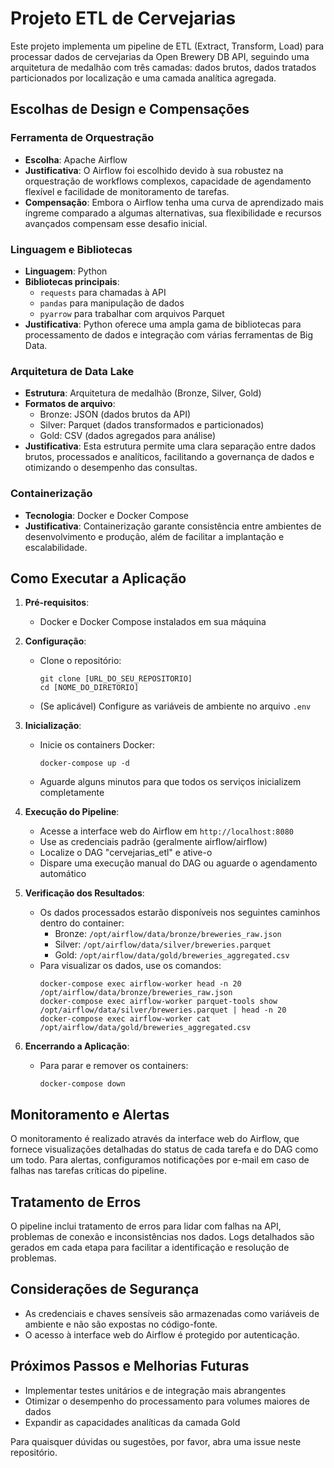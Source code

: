 # Projeto ETL de Cervejarias

Este projeto implementa um pipeline de ETL (Extract, Transform, Load) para processar dados de cervejarias da Open Brewery DB API, seguindo uma arquitetura de medalhão com três camadas: dados brutos, dados tratados particionados por localização e uma camada analítica agregada.

## Escolhas de Design e Compensações

### Ferramenta de Orquestração
- **Escolha**: Apache Airflow
- **Justificativa**: O Airflow foi escolhido devido à sua robustez na orquestração de workflows complexos, capacidade de agendamento flexível e facilidade de monitoramento de tarefas.
- **Compensação**: Embora o Airflow tenha uma curva de aprendizado mais íngreme comparado a algumas alternativas, sua flexibilidade e recursos avançados compensam esse desafio inicial.

### Linguagem e Bibliotecas
- **Linguagem**: Python
- **Bibliotecas principais**: 
  - `requests` para chamadas à API
  - `pandas` para manipulação de dados
  - `pyarrow` para trabalhar com arquivos Parquet
- **Justificativa**: Python oferece uma ampla gama de bibliotecas para processamento de dados e integração com várias ferramentas de Big Data.

### Arquitetura de Data Lake
- **Estrutura**: Arquitetura de medalhão (Bronze, Silver, Gold)
- **Formatos de arquivo**:
  - Bronze: JSON (dados brutos da API)
  - Silver: Parquet (dados transformados e particionados)
  - Gold: CSV (dados agregados para análise)
- **Justificativa**: Esta estrutura permite uma clara separação entre dados brutos, processados e analíticos, facilitando a governança de dados e otimizando o desempenho das consultas.

### Containerização
- **Tecnologia**: Docker e Docker Compose
- **Justificativa**: Containerização garante consistência entre ambientes de desenvolvimento e produção, além de facilitar a implantação e escalabilidade.

## Como Executar a Aplicação

1. **Pré-requisitos**:
   - Docker e Docker Compose instalados em sua máquina

2. **Configuração**:
   - Clone o repositório:
     ```
     git clone [URL_DO_SEU_REPOSITORIO]
     cd [NOME_DO_DIRETORIO]
     ```
   - (Se aplicável) Configure as variáveis de ambiente no arquivo `.env`

3. **Inicialização**:
   - Inicie os containers Docker:
     ```
     docker-compose up -d
     ```
   - Aguarde alguns minutos para que todos os serviços inicializem completamente

4. **Execução do Pipeline**:
   - Acesse a interface web do Airflow em `http://localhost:8080`
   - Use as credenciais padrão (geralmente airflow/airflow)
   - Localize o DAG "cervejarias_etl" e ative-o
   - Dispare uma execução manual do DAG ou aguarde o agendamento automático

5. **Verificação dos Resultados**:
   - Os dados processados estarão disponíveis nos seguintes caminhos dentro do container:
     - Bronze: `/opt/airflow/data/bronze/breweries_raw.json`
     - Silver: `/opt/airflow/data/silver/breweries.parquet`
     - Gold: `/opt/airflow/data/gold/breweries_aggregated.csv`
   - Para visualizar os dados, use os comandos:
     ```
     docker-compose exec airflow-worker head -n 20 /opt/airflow/data/bronze/breweries_raw.json
     docker-compose exec airflow-worker parquet-tools show /opt/airflow/data/silver/breweries.parquet | head -n 20
     docker-compose exec airflow-worker cat /opt/airflow/data/gold/breweries_aggregated.csv
     ```

6. **Encerrando a Aplicação**:
   - Para parar e remover os containers:
     ```
     docker-compose down
     ```

## Monitoramento e Alertas

O monitoramento é realizado através da interface web do Airflow, que fornece visualizações detalhadas do status de cada tarefa e do DAG como um todo. Para alertas, configuramos notificações por e-mail em caso de falhas nas tarefas críticas do pipeline.

## Tratamento de Erros

O pipeline inclui tratamento de erros para lidar com falhas na API, problemas de conexão e inconsistências nos dados. Logs detalhados são gerados em cada etapa para facilitar a identificação e resolução de problemas.

## Considerações de Segurança

- As credenciais e chaves sensíveis são armazenadas como variáveis de ambiente e não são expostas no código-fonte.
- O acesso à interface web do Airflow é protegido por autenticação.

## Próximos Passos e Melhorias Futuras

- Implementar testes unitários e de integração mais abrangentes
- Otimizar o desempenho do processamento para volumes maiores de dados
- Expandir as capacidades analíticas da camada Gold

Para quaisquer dúvidas ou sugestões, por favor, abra uma issue neste repositório.